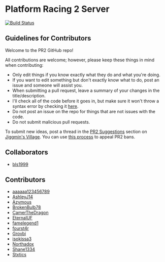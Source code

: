 # Platform Racing 2 Server

[![Build Status](https://travis-ci.org/jacob-grahn/platform-racing-2-server.svg?branch=master)](https://travis-ci.org/jacob-grahn/platform-racing-2-server)

## Guidelines for Contributors

Welcome to the PR2 GitHub repo!

All contributions are welcome; however, please keep these things in mind when contributing:
- Only edit things if you know exactly what they do and what you're doing.
- If you want to edit something but don't exactly know what to do, post an issue and someone will assist you.
- When submitting a pull request, leave a summary of your changes in the title/description.
- I'll check all of the code before it goes in, but make sure it won't throw a syntax error by checking it [here](https://phpcodechecker.com/).
- Do not post an issue on the repo for things that are not issues with the code.
- Do not submit malicious pull requests.

To submit new ideas, post a thread in the [PR2 Suggestions](https://jiggmin2.com/forums/forumdisplay.php?fid=45) section on [Jiggmin's Village](https://jiggmin2.com/forums). You can use [this process](https://jiggmin2.com/forums/showthread.php?tid=110) to appeal PR2 bans.

## Collaborators
- [bls1999](https://github.com/bls1999)

## Contributors
- [aaaaaa123456789](https://github.com/aaaaaa123456789)
- [AshleyJ14](https://github.com/AshleyJ14)
- [Azymous](https://github.com/Azymous)
- [BrokenBulb78](https://github.com/BrokenBulb78)
- [CamerTheDragon](https://github.com/CamerTheDragon)
- [EternalUF](https://github.com/EternalUF)
- [famelegend1](https://github.com/famelegend1)
- [fourst4r](https://github.com/fourst4r)
- [Grovbi](https://github.com/ghost)
- [isokissa3](https://github.com/isokissa3)
- [Northadox](https://github.com/northadox)
- [Shane1334](https://github.com/ProPlayzBlitzCrank)
- [Stxtics](https://github.com/Stxtics)
